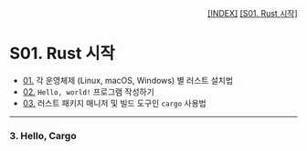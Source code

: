 <p style="text-align: right"> 
    <a href="./README.md">[INDEX]</a> &#9;&#9;
    <a href="./S01_00_Rust시작.md">[S01. Rust 시작]</a>
</p>

# S01. Rust 시작

* [01.][S01_01_Rust설치] 각 운영체제 (Linux, macOS, Windows) 별 러스트 설치법 
* [02.][S01_02_H_World] `Hello, world!` 프로그램 작성하기
* [03.][S01_03_H_Cargo] 러스트 패키지 매니저 및 빌드 도구인 `cargo` 사용법

[S01_01_Rust설치]: ./S01_01_Rust설치.md
[S01_02_H_World]: ./S01_02_Hello_World.md
[S01_03_H_Cargo]: ./S01_03_Hello_Cargo.md

---
### 3. Hello, Cargo
